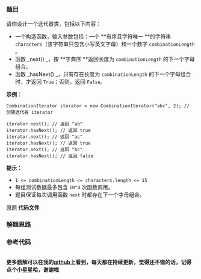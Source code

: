 ### 题目
请你设计一个迭代器类，包括以下内容：

  * 一个构造函数，输入参数包括：一个  **有序且字符唯一  **的字符串 `characters`（该字符串只包含小写英文字母）和一个数字 `combinationLength` 。
  * 函数  _next()  _，按  **字典序  **返回长度为 `combinationLength` 的下一个字母组合。
  * 函数  _hasNext()  _，只有存在长度为 `combinationLength` 的下一个字母组合时，才返回 `True`；否则，返回 `False`。



**示例：**

    
    
    CombinationIterator iterator = new CombinationIterator("abc", 2); // 创建迭代器 iterator
    
    iterator.next(); // 返回 "ab"
    iterator.hasNext(); // 返回 true
    iterator.next(); // 返回 "ac"
    iterator.hasNext(); // 返回 true
    iterator.next(); // 返回 "bc"
    iterator.hasNext(); // 返回 false
    



**提示：**

  * `1 <= combinationLength <= characters.length <= 15`
  * 每组测试数据最多包含 `10^4` 次函数调用。
  * 题目保证每次调用函数 `next` 时都存在下一个字母组合。

[原题](https://leetcode-cn.com/problems/iterator-for-combination/)    **[代码文件]()**


### 解题思路




### 参考代码

```go


```




**更多题解可以在我的[github](https://github.com/LZH139/leetcode_Go)上看到，每天都在持续更新，觉得还不错的话，记得点个小星星哈，谢谢啦**
